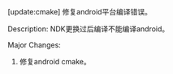 [update:cmake] 修复android平台编译错误。

Description:
NDK更换过后编译不能编译android。

Major Changes:
1. 修复android cmake。